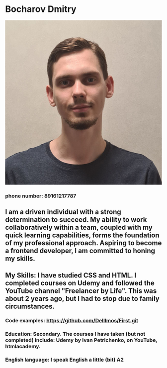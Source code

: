 # Bocharov Dmitry

![Photo](/assets/img/photo_2024-06-30_18-05-55.jpg)

### phone number: 89161217787

## I am a driven individual with a strong determination to succeed. My ability to work collaboratively within a team, coupled with my quick learning capabilities, forms the foundation of my professional approach. Aspiring to become a frontend developer, I am committed to honing my skills.

## My Skills: I have studied CSS and HTML. I completed courses on Udemy and followed the YouTube channel "Freelancer by Life". This was about 2 years ago, but I had to stop due to family circumstances.

### Code examples: https://github.com/DeIIImos/First.git

### Education: Secondary. The courses I have taken (but not completed) include: Udemy by Ivan Petrichenko, on YouTube, htmlacademy.

### English language: I speak English a little (bit) A2
